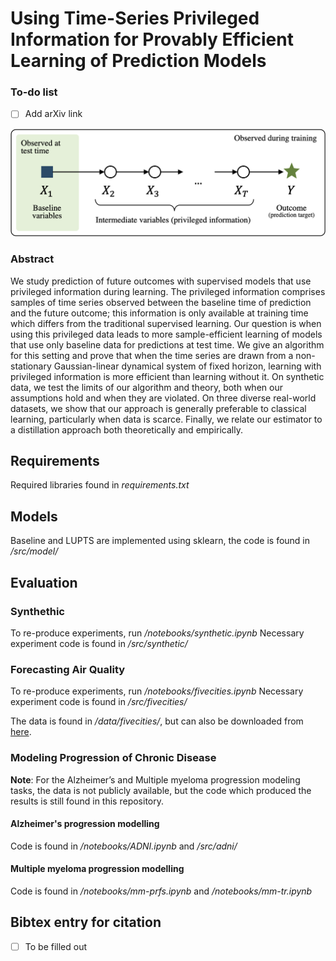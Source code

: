 
# Using Time-Series Privileged Information for Provably Efficient Learning of Prediction Models

### To-do list
- [ ] Add arXiv link

![](images/illustration-crop.png)

### Abstract
We study prediction of future outcomes with supervised models that use privileged information during learning. The privileged information comprises samples of time series observed between the baseline time of prediction and the future outcome; this information is only available at training time which differs from the traditional supervised learning. Our question is when using this privileged data leads to more sample-efficient learning of models that use only baseline data for predictions at test time.
We give an algorithm for this setting and prove that when the time series are drawn from a non-stationary Gaussian-linear dynamical system of fixed horizon, learning with privileged information is more efficient than learning without it.  On synthetic data, we test the limits of our algorithm and theory,  both when our assumptions hold and when they are violated. 
On three diverse real-world datasets, we show that our approach is generally preferable to classical learning, particularly when data is scarce. Finally, we relate our estimator to a distillation approach both theoretically and empirically.

## Requirements

Required libraries found in *requirements.txt*

## Models
Baseline and LUPTS are implemented using sklearn, the code is found in */src/model/*

## Evaluation

### Synthethic

To re-produce experiments, run */notebooks/synthetic.ipynb*
Necessary experiment code is found in */src/synthetic/*

### Forecasting Air Quality

To re-produce experiments, run */notebooks/fivecities.ipynb*
Necessary experiment code is found in */src/fivecities/*

The data is found in */data/fivecities/*, but can also be downloaded from [here](https://archive.ics.uci.edu/ml/datasets/PM2.5+Data+of+Five+Chinese+Cities).

### Modeling Progression of Chronic Disease

**Note**: For the Alzheimer’s and Multiple myeloma progression modeling tasks, the data is not publicly available, but the code which produced the results is still found in this repository. 

#### Alzheimer's progression modelling
Code is found in */notebooks/ADNI.ipynb* and */src/adni/*

#### Multiple myeloma progression modelling
Code is found in */notebooks/mm-prfs.ipynb* and */notebooks/mm-tr.ipynb*

## Bibtex entry for citation

- [ ] To be filled out
